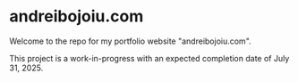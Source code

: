 # andreibojoiu.com
Welcome to the repo for my portfolio website "andreibojoiu.com".

This project is a work-in-progress with an expected completion date of July 31, 2025.
